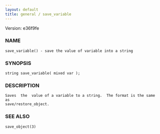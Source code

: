 ```yaml
---
layout: default
title: general / save_variable
---
```


Version: e36f9fe




### NAME
    save_variable() - save the value of variable into a string


### SYNOPSIS
    string save_variable( mixed var );


### DESCRIPTION
    Saves  the  value of a variable to a string.  The format is the same as
    save/restore_object.


### SEE ALSO
    save_object(3)



